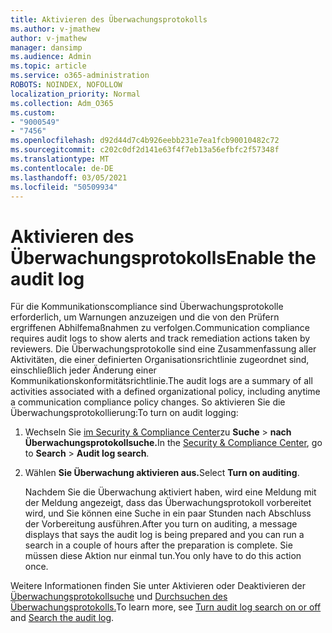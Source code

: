 ```yaml
---
title: Aktivieren des Überwachungsprotokolls
ms.author: v-jmathew
author: v-jmathew
manager: dansimp
ms.audience: Admin
ms.topic: article
ms.service: o365-administration
ROBOTS: NOINDEX, NOFOLLOW
localization_priority: Normal
ms.collection: Adm_O365
ms.custom:
- "9000549"
- "7456"
ms.openlocfilehash: d92d44d7c4b926eebb231e7ea1fcb90010482c72
ms.sourcegitcommit: c202c0df2d141e63f4f7eb13a56efbfc2f57348f
ms.translationtype: MT
ms.contentlocale: de-DE
ms.lasthandoff: 03/05/2021
ms.locfileid: "50509934"
---
```

# <a name="enable-the-audit-log"></a><span data-ttu-id="bcaa2-102">Aktivieren des Überwachungsprotokolls</span><span class="sxs-lookup"><span data-stu-id="bcaa2-102">Enable the audit log</span></span>

<span data-ttu-id="bcaa2-103">Für die Kommunikationscompliance sind Überwachungsprotokolle erforderlich, um Warnungen anzuzeigen und die von den Prüfern ergriffenen Abhilfemaßnahmen zu verfolgen.</span><span class="sxs-lookup"><span data-stu-id="bcaa2-103">Communication compliance requires audit logs to show alerts and track remediation actions taken by reviewers.</span></span> <span data-ttu-id="bcaa2-104">Die Überwachungsprotokolle sind eine Zusammenfassung aller Aktivitäten, die einer definierten Organisationsrichtlinie zugeordnet sind, einschließlich jeder Änderung einer Kommunikationskonformitätsrichtlinie.</span><span class="sxs-lookup"><span data-stu-id="bcaa2-104">The audit logs are a summary of all activities associated with a defined organizational policy, including anytime a communication compliance policy changes.</span></span> <span data-ttu-id="bcaa2-105">So aktivieren Sie die Überwachungsprotokollierung:</span><span class="sxs-lookup"><span data-stu-id="bcaa2-105">To turn on audit logging:</span></span>

1. <span data-ttu-id="bcaa2-106">Wechseln Sie [im Security & Compliance Center](https://go.microsoft.com/fwlink/?linkid=2101341)zu **Suche**  >  **nach Überwachungsprotokollsuche.**</span><span class="sxs-lookup"><span data-stu-id="bcaa2-106">In the [Security & Compliance Center](https://go.microsoft.com/fwlink/?linkid=2101341), go to **Search** > **Audit log search**.</span></span>
2. <span data-ttu-id="bcaa2-107">Wählen **Sie Überwachung aktivieren aus.**</span><span class="sxs-lookup"><span data-stu-id="bcaa2-107">Select **Turn on auditing**.</span></span>

    <span data-ttu-id="bcaa2-108">Nachdem Sie die Überwachung aktiviert haben, wird eine Meldung mit der Meldung angezeigt, dass das Überwachungsprotokoll vorbereitet wird, und Sie können eine Suche in ein paar Stunden nach Abschluss der Vorbereitung ausführen.</span><span class="sxs-lookup"><span data-stu-id="bcaa2-108">After you turn on auditing, a message displays that says the audit log is being prepared and you can run a search in a couple of hours after the preparation is complete.</span></span> <span data-ttu-id="bcaa2-109">Sie müssen diese Aktion nur einmal tun.</span><span class="sxs-lookup"><span data-stu-id="bcaa2-109">You only have to do this action once.</span></span>

<span data-ttu-id="bcaa2-110">Weitere Informationen finden Sie unter Aktivieren oder Deaktivieren der [Überwachungsprotokollsuche](https://go.microsoft.com/fwlink/?linkid=2129077) und [Durchsuchen des Überwachungsprotokolls.](https://go.microsoft.com/fwlink/?linkid=2123729)</span><span class="sxs-lookup"><span data-stu-id="bcaa2-110">To learn more, see [Turn audit log search on or off](https://go.microsoft.com/fwlink/?linkid=2129077) and [Search the audit log](https://go.microsoft.com/fwlink/?linkid=2123729).</span></span>
